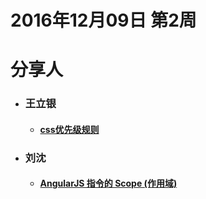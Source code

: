# 2016年12月09日  第2周


# 分享人

- ### 王立银    
  - #### [css优先级规则](css优先级规则.md)
- ### 刘沈
  - #### [AngularJS 指令的 Scope (作用域)](scope.md)
